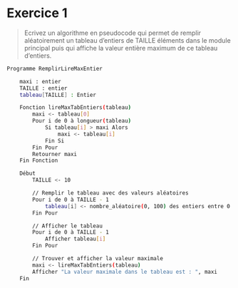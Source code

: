 # Exercice 1

> Ecrivez un algorithme en pseudocode qui permet de remplir aléatoirement un tableau d’entiers de TAILLE éléments dans le module principal puis qui affiche la valeur entière maximum de ce tableau d’entiers.

```bash
Programme RemplirLireMaxEntier

    maxi : entier
    TAILLE : entier
    tableau[TAILLE] : Entier

    Fonction lireMaxTabEntiers(tableau)
        maxi <- tableau[0]
        Pour i de 0 à longueur(tableau)
            Si tableau[i] > maxi Alors
                maxi <- tableau[i]
            Fin Si
        Fin Pour
        Retourner maxi
    Fin Fonction

    Début
        TAILLE <- 10 

        // Remplir le tableau avec des valeurs aléatoires
        Pour i de 0 à TAILLE - 1
            tableau[i] <- nombre_aléatoire(0, 100) des entiers entre 0 et 100
        Fin Pour

        // Afficher le tableau
        Pour i de 0 à TAILLE - 1
            Afficher tableau[i]
        Fin Pour

        // Trouver et afficher la valeur maximale
        maxi <- lireMaxTabEntiers(tableau)
        Afficher "La valeur maximale dans le tableau est : ", maxi
    Fin
```